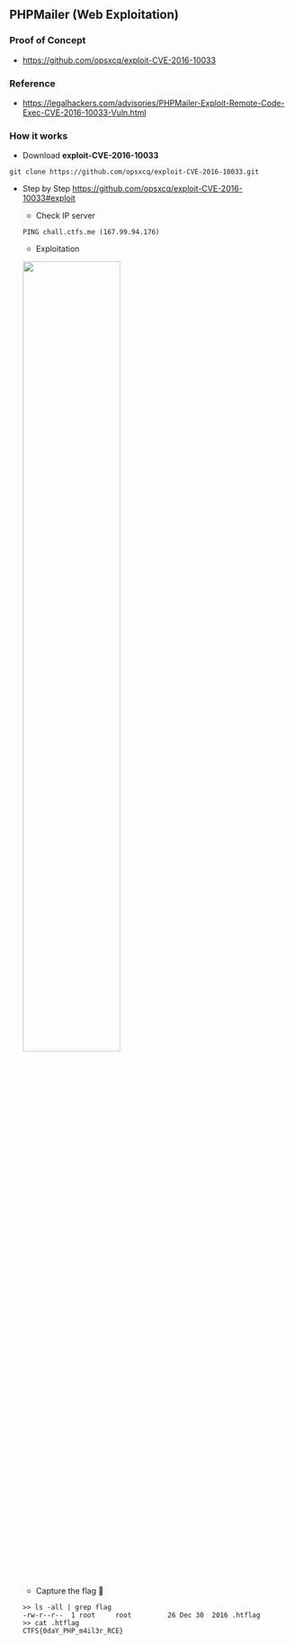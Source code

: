 ## PHPMailer (Web Exploitation)

### Proof of Concept
- https://github.com/opsxcq/exploit-CVE-2016-10033

### Reference
- https://legalhackers.com/advisories/PHPMailer-Exploit-Remote-Code-Exec-CVE-2016-10033-Vuln.html

### How it works
- Download **exploit-CVE-2016-10033**
```
git clone https://github.com/opsxcq/exploit-CVE-2016-10033.git
```
- Step by Step https://github.com/opsxcq/exploit-CVE-2016-10033#exploit
	- Check IP server
	```
	PING chall.ctfs.me (167.99.94.176)
	```
	- Exploitation

	<img src="https://user-images.githubusercontent.com/13828056/40279846-e36eab8e-5c73-11e8-8386-a30ded4f5bd2.png" width="60%"></img>

	- Capture the flag :triangular_flag_on_post:
	```
	>> ls -all | grep flag
	-rw-r--r--  1 root     root         26 Dec 30  2016 .htflag
	>> cat .htflag
	CTFS{0daY_PHP_m4il3r_RCE}
	```